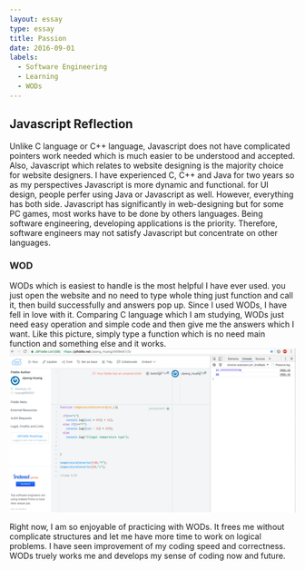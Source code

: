 ```yaml
---
layout: essay
type: essay
title: Passion
date: 2016-09-01
labels:
  - Software Engineering
  - Learning
  - WODs
---
```


## Javascript Reflection

Unlike C language or C++ language, Javascript does not have complicated pointers work needed which is much easier to be understood and accepted. Also, Javascript which relates to website designing is the majority choice for website designers.  I have experienced C, C++ and Java for two years so as my perspectives Javascript is more dynamic and functional.  for UI design, people perfer using Java or Javascript as well.  However, everything has both side.   Javascript has significantly in web-designing but for some PC games, most works have to be done by others languages.  Being software engineering, developing applications is the priority. Therefore, software engineers may not satisfy Javascript but concentrate on other languages. 

### WOD
WODs which is easiest to handle is the most helpful I have ever used.  you just open the website and no need to type whole thing just function and call it, then build successfully and answers pop up.  Since I used WODs, I have fell in love with it.  Comparing C language which I am studying, WODs just need easy operation and simple code and then give me the answers which I want. Like this picture, simply type a function which is no need main function and something else and it works.
<img class="ui medium right floated rounded image" src="../images/Screen Shot 2016-09-01 at 4.22.47 PM.png">

Right now, I am so enjoyable of practicing with WODs.  It frees me without complicate structures and let me have more time to work on logical problems.  I have seen improvement of my coding speed and correctness.  WODs truely works me and develops my sense of coding now and future.



